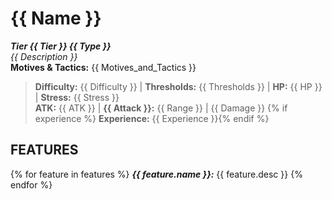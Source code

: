 # {{ Name }}

***Tier {{ Tier }} {{ Type }}***  
*{{ Description }}*  
**Motives & Tactics:** {{ Motives_and_Tactics }}

> **Difficulty:** {{ Difficulty }} | **Thresholds:** {{ Thresholds }} | **HP:** {{ HP }} | **Stress:** {{ Stress }}  
> **ATK:** {{ ATK }} | **{{ Attack }}:** {{ Range }} | {{ Damage }}  {% if experience %}
> **Experience:** {{ Experience }}{% endif %}

## FEATURES
{% for feature in features %}
***{{ feature.name }}:*** {{ feature.desc }}
{% endfor %}